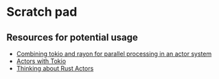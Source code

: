 # Scratch pad


## Resources for potential usage

- [Combining tokio and rayon for parallel processing in an actor system](https://ryhl.io/blog/async-what-is-blocking/#the-rayon-crate)
- [Actors with Tokio](https://ryhl.io/blog/actors-with-tokio/)
- [Thinking about Rust Actors](https://blog.juliobiason.me/code/thinking-about-rust-actors/)
